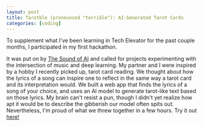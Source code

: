 ```yaml
---
layout: post
title: Tarotble (pronounced "terrible"): AI-Generated Tarot Cards
categories: [coding]
---
```


To supplement what I've been learning in Tech Elevator for the past couple months, I participated in my first hackathon.

It was put on by [The Sound of AI](https://www.youtube.com/channel/UCZPFjMe1uRSirmSpznqvJfQ) and called for projects experimenting with the intersection of music and deep learning. My partner and I were inspired by a hobby I recently picked up, tarot card reading. We thought about how the lyrics of a song can inspire one to reflect in the same way a tarot card and its interpretation would. We built a web app that finds the lyrics of a song of your choice, and uses an AI model to generate tarot-like text based on those lyrics. My brain can't resist a pun, though I didn't yet realize how apt it would be to describe the gibberish our model often spits out. Nevertheless, I'm proud of what we threw together in a few hours. Try it out [here!](https://tarotble.netlify.app/)

